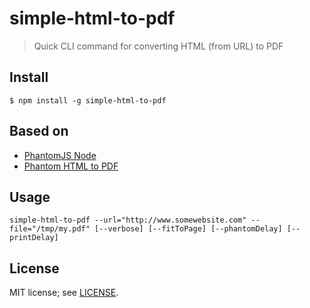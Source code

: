 # simple-html-to-pdf

> Quick CLI command for converting HTML (from URL) to PDF

## Install

```
$ npm install -g simple-html-to-pdf
```

## Based on

 - [PhantomJS Node](https://github.com/amir20/phantomjs-node)
 - [Phantom HTML to PDF](https://github.com/pofider/phantom-html-to-pdf)

## Usage

```
simple-html-to-pdf --url="http://www.somewebsite.com" --file="/tmp/my.pdf" [--verbose] [--fitToPage] [--phantomDelay] [--printDelay]
```

## License

MIT license; see [LICENSE](./LICENSE).
